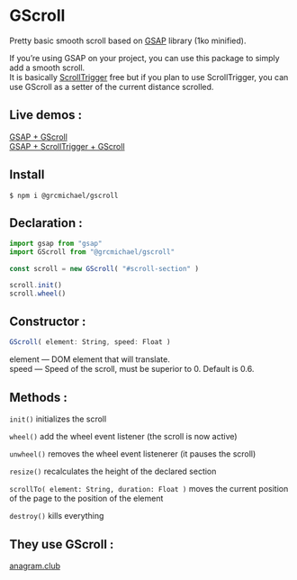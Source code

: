 # GScroll
Pretty basic smooth scroll based on [GSAP](https://greensock.com/) library (1ko minified).

If you’re using GSAP on your project, you can use this package to simply add a smooth scroll.  
It is basically [ScrollTrigger](https://greensock.com/scrolltrigger/) free but if you plan to use ScrollTrigger, you can use GScroll as a setter of the current distance scrolled.

## Live demos :
[GSAP + GScroll](http://zert.fr)    
[GSAP + ScrollTrigger + GScroll](http://zert.fr)

## Install 
```
$ npm i @grcmichael/gscroll
```

## Declaration :
```js
import gsap from "gsap"
import GScroll from "@grcmichael/gscroll"
  
const scroll = new GScroll( "#scroll-section" )

scroll.init()
scroll.wheel()
```

## Constructor :
```js
GScroll( element: String, speed: Float )
```
element — DOM element that will translate.  
speed — Speed of the scroll, must be superior to 0. Default is 0.6.

## Methods :
`init()` initializes the scroll

`wheel()` add the wheel event listener (the scroll is now active)

`unwheel()` removes the wheel event listenerer (it pauses the scroll) 

`resize()` recalculates the height of the declared section

`scrollTo( element: String, duration: Float )` moves the current position of the page to the position of the element  

`destroy()` kills everything

## They use GScroll : 
[anagram.club](https://anagram.club)
